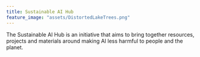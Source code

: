 ```yaml
---
title: Sustainable AI Hub
feature_image: "assets/DistortedLakeTrees.png"
---
```


The Sustainable AI Hub is an initiative that aims to bring together resources, projects and materials around making AI less harmful to people and the planet.
